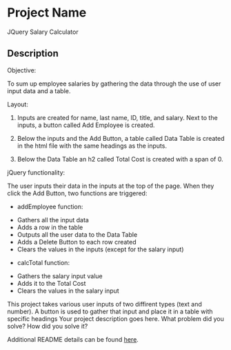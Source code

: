 # Project Name

JQuery Salary Calculator

## Description

Objective: 

To sum up employee salaries by gathering the data through the use of user input data and a table.

Layout: 

1. Inputs are created for name, last name, ID, title, and salary. Next to the inputs, a button called Add Employee is created. 

2. Below the inputs and the Add Button, a table called Data Table is created in the html file with the same headings as the inputs. 

3. Below the Data Table an h2 called Total Cost is created with a span of 0. 

jQuery functionality:

The user inputs their data in the inputs at the top of the page. When they click the Add Button, two functions are triggered:

* addEmployee function:

- Gathers all the input data
- Adds a row in the table 
- Outputs all the user data to the Data Table
- Adds a Delete Button to each row created
- Clears the values in the inputs (except for the salary input)

* calcTotal function: 

- Gathers the salary input value
- Adds it to the Total Cost
- Clears the values in the salary input






This project takes various user inputs of two diffirent types (text and number). A button is used to gather that input and place it in a table with specific headings 
Your project description goes here. What problem did you solve? How did you solve it?

Additional README details can be found [here](https://github.com/PrimeAcademy/readme-template/blob/master/README.md).
